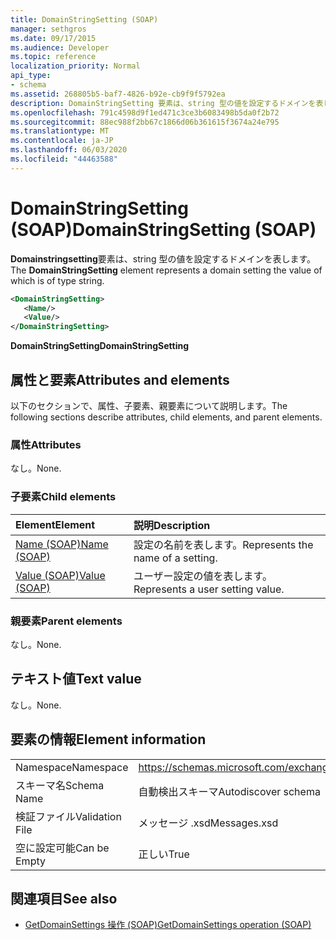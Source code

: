 ```yaml
---
title: DomainStringSetting (SOAP)
manager: sethgros
ms.date: 09/17/2015
ms.audience: Developer
ms.topic: reference
localization_priority: Normal
api_type:
- schema
ms.assetid: 268805b5-baf7-4826-b92e-cb9f9f5792ea
description: DomainStringSetting 要素は、string 型の値を設定するドメインを表します。
ms.openlocfilehash: 791c4598d9f1ed471c3ce3b6083498b5da0f2b72
ms.sourcegitcommit: 88ec988f2bb67c1866d06b361615f3674a24e795
ms.translationtype: MT
ms.contentlocale: ja-JP
ms.lasthandoff: 06/03/2020
ms.locfileid: "44463588"
---
```

# <a name="domainstringsetting-soap"></a><span data-ttu-id="c1155-103">DomainStringSetting (SOAP)</span><span class="sxs-lookup"><span data-stu-id="c1155-103">DomainStringSetting (SOAP)</span></span>

<span data-ttu-id="c1155-104">**Domainstringsetting**要素は、string 型の値を設定するドメインを表します。</span><span class="sxs-lookup"><span data-stu-id="c1155-104">The **DomainStringSetting** element represents a domain setting the value of which is of type string.</span></span> 
  
```XML
<DomainStringSetting>
   <Name/>
   <Value/>
</DomainStringSetting>
```

 <span data-ttu-id="c1155-105">**DomainStringSetting**</span><span class="sxs-lookup"><span data-stu-id="c1155-105">**DomainStringSetting**</span></span>
## <a name="attributes-and-elements"></a><span data-ttu-id="c1155-106">属性と要素</span><span class="sxs-lookup"><span data-stu-id="c1155-106">Attributes and elements</span></span>

<span data-ttu-id="c1155-107">以下のセクションで、属性、子要素、親要素について説明します。</span><span class="sxs-lookup"><span data-stu-id="c1155-107">The following sections describe attributes, child elements, and parent elements.</span></span>
  
### <a name="attributes"></a><span data-ttu-id="c1155-108">属性</span><span class="sxs-lookup"><span data-stu-id="c1155-108">Attributes</span></span>

<span data-ttu-id="c1155-109">なし。</span><span class="sxs-lookup"><span data-stu-id="c1155-109">None.</span></span>
  
### <a name="child-elements"></a><span data-ttu-id="c1155-110">子要素</span><span class="sxs-lookup"><span data-stu-id="c1155-110">Child elements</span></span>

|<span data-ttu-id="c1155-111">**Element**</span><span class="sxs-lookup"><span data-stu-id="c1155-111">**Element**</span></span>|<span data-ttu-id="c1155-112">**説明**</span><span class="sxs-lookup"><span data-stu-id="c1155-112">**Description**</span></span>|
|:-----|:-----|
|[<span data-ttu-id="c1155-113">Name (SOAP)</span><span class="sxs-lookup"><span data-stu-id="c1155-113">Name (SOAP)</span></span>](name-soap.md) <br/> |<span data-ttu-id="c1155-114">設定の名前を表します。</span><span class="sxs-lookup"><span data-stu-id="c1155-114">Represents the name of a setting.</span></span>  <br/> |
|[<span data-ttu-id="c1155-115">Value (SOAP)</span><span class="sxs-lookup"><span data-stu-id="c1155-115">Value (SOAP)</span></span>](value-soap.md) <br/> |<span data-ttu-id="c1155-116">ユーザー設定の値を表します。</span><span class="sxs-lookup"><span data-stu-id="c1155-116">Represents a user setting value.</span></span>  <br/> |
   
### <a name="parent-elements"></a><span data-ttu-id="c1155-117">親要素</span><span class="sxs-lookup"><span data-stu-id="c1155-117">Parent elements</span></span>

<span data-ttu-id="c1155-118">なし。</span><span class="sxs-lookup"><span data-stu-id="c1155-118">None.</span></span>
  
## <a name="text-value"></a><span data-ttu-id="c1155-119">テキスト値</span><span class="sxs-lookup"><span data-stu-id="c1155-119">Text value</span></span>

<span data-ttu-id="c1155-120">なし。</span><span class="sxs-lookup"><span data-stu-id="c1155-120">None.</span></span>
  
## <a name="element-information"></a><span data-ttu-id="c1155-121">要素の情報</span><span class="sxs-lookup"><span data-stu-id="c1155-121">Element information</span></span>

|||
|:-----|:-----|
|<span data-ttu-id="c1155-122">Namespace</span><span class="sxs-lookup"><span data-stu-id="c1155-122">Namespace</span></span>  <br/> |https://schemas.microsoft.com/exchange/2010/Autodiscover  <br/> |
|<span data-ttu-id="c1155-123">スキーマ名</span><span class="sxs-lookup"><span data-stu-id="c1155-123">Schema Name</span></span>  <br/> |<span data-ttu-id="c1155-124">自動検出スキーマ</span><span class="sxs-lookup"><span data-stu-id="c1155-124">Autodiscover schema</span></span>  <br/> |
|<span data-ttu-id="c1155-125">検証ファイル</span><span class="sxs-lookup"><span data-stu-id="c1155-125">Validation File</span></span>  <br/> |<span data-ttu-id="c1155-126">メッセージ .xsd</span><span class="sxs-lookup"><span data-stu-id="c1155-126">Messages.xsd</span></span>  <br/> |
|<span data-ttu-id="c1155-127">空に設定可能</span><span class="sxs-lookup"><span data-stu-id="c1155-127">Can be Empty</span></span>  <br/> |<span data-ttu-id="c1155-128">正しい</span><span class="sxs-lookup"><span data-stu-id="c1155-128">True</span></span>  <br/> |
   
## <a name="see-also"></a><span data-ttu-id="c1155-129">関連項目</span><span class="sxs-lookup"><span data-stu-id="c1155-129">See also</span></span>

- [<span data-ttu-id="c1155-130">GetDomainSettings 操作 (SOAP)</span><span class="sxs-lookup"><span data-stu-id="c1155-130">GetDomainSettings operation (SOAP)</span></span>](getdomainsettings-operation-soap.md)


